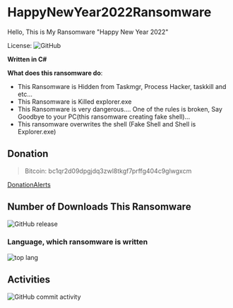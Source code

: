 # HappyNewYear2022Ransomware
Hello, This is My Ransomware "Happy New Year 2022"

License: ![GitHub](https://img.shields.io/github/license/Haulgames/HappyNewYear2022Ransomware?style=social)

**Written in C#**

**What does this ransomware do**:
- This Ransomware is Hidden from Taskmgr, Process Hacker, taskkill and etc... 
- This Ransomware is Killed explorer.exe
- This Ransomware is very dangerous.... One of the rules is broken, Say Goodbye to your PC(this ransomware creating fake shell)...
- This ransomware overwrites the shell (Fake Shell and Shell is Explorer.exe)

## Donation
> Bitcoin: bc1qr2d09dpgjdq3zwl8tkgf7prffg404c9glwgxcm

[DonationAlerts](https://www.donationalerts.com/r/glebyoutuber)

## Number of Downloads This Ransomware 
![GitHub release](https://img.shields.io/github/downloads/Haulgames/HappyNewYear2022Ransomware/release/total?color=red&label=downloads&logo=red&logoColor=12345)

### Language, which ransomware is written
![top lang](https://img.shields.io/github/languages/top/Haulgames/HappyNewYear2022Ransomware?style=flat-square)

## Activities
![GitHub commit activity](https://img.shields.io/github/commit-activity/m/Haulgames/HappyNewYear2022Ransomware?color=aqua&logo=github&logoColor=red&style=plastic)
